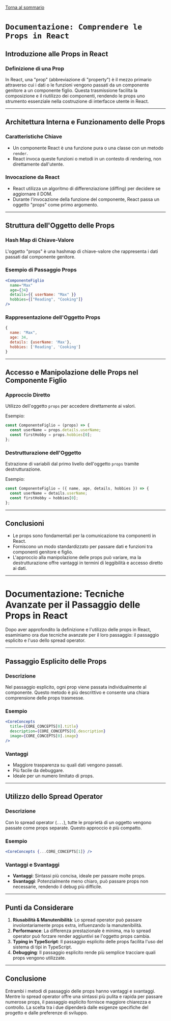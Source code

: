[Torna al sommario](../Summary.md)

# `Documentazione: Comprendere le Props in React`

## Introduzione alle Props in React

### Definizione di una Prop

In React, una "prop" (abbreviazione di "property") è il mezzo primario attraverso cui i dati o le funzioni vengono passati da un componente genitore a un componente figlio. Questa trasmissione facilita la composizione e il riutilizzo dei componenti, rendendo le props uno strumento essenziale nella costruzione di interfacce utente in React.

---

## Architettura Interna e Funzionamento delle Props

### Caratteristiche Chiave

- Un componente React è una funzione pura o una classe con un metodo `render`.
- React invoca queste funzioni o metodi in un contesto di rendering, non direttamente dall'utente.

### Invocazione da React

- React utilizza un algoritmo di differenziazione (diffing) per decidere se aggiornare il DOM.
- Durante l'invocazione della funzione del componente, React passa un oggetto "props" come primo argomento.

---

## Struttura dell'Oggetto delle Props

### Hash Map di Chiave-Valore

L'oggetto "props" è una hashmap di chiave-valore che rappresenta i dati passati dal componente genitore.

### Esempio di Passaggio Props

```jsx
<ComponenteFiglio
  name="Max"
  age={34}
  details={{ userName: "Max" }}
  hobbies={["Reading", "Cooking"]}
/>
```

### Rappresentazione dell'Oggetto Props

```jsx
{
  name: "Max",
  age: 34,
  details: {userName: 'Max'},
  hobbies: ['Reading', 'Cooking']
}
```

---

## Accesso e Manipolazione delle Props nel Componente Figlio

### Approccio Diretto

Utilizzo dell'oggetto `props` per accedere direttamente ai valori.

Esempio:

```jsx
const ComponenteFiglio = (props) => {
  const userName = props.details.userName;
  const firstHobby = props.hobbies[0];
};
```

### Destrutturazione dell'Oggetto

Estrazione di variabili dal primo livello dell'oggetto `props` tramite destrutturazione.

Esempio:

```jsx
const ComponenteFiglio = ({ name, age, details, hobbies }) => {
  const userName = details.userName;
  const firstHobby = hobbies[0];
};
```

---

## Conclusioni

- Le props sono fondamentali per la comunicazione tra componenti in React.
- Forniscono un modo standardizzato per passare dati e funzioni tra componenti genitore e figlio.
- L'approccio alla manipolazione delle props può variare, ma la destrutturazione offre vantaggi in termini di leggibilità e accesso diretto ai dati.

---

# Documentazione: Tecniche Avanzate per il Passaggio delle Props in React

Dopo aver approfondito la definizione e l'utilizzo delle props in React, esaminiamo ora due tecniche avanzate per il loro passaggio: il passaggio esplicito e l'uso dello spread operator.

---

## Passaggio Esplicito delle Props

### Descrizione

Nel passaggio esplicito, ogni prop viene passata individualmente al componente. Questo metodo è più descrittivo e consente una chiara comprensione delle props trasmesse.

### Esempio

```jsx
<CoreConcepts
  title={CORE_CONCEPTS[0].title}
  description={CORE_CONCEPTS[0].description}
  image={CORE_CONCEPTS[0].image}
/>
```

### Vantaggi

- Maggiore trasparenza su quali dati vengono passati.
- Più facile da debuggare.
- Ideale per un numero limitato di props.

---

## Utilizzo dello Spread Operator

### Descrizione

Con lo spread operator (`...`), tutte le proprietà di un oggetto vengono passate come props separate. Questo approccio è più compatto.

### Esempio

```jsx
<CoreConcepts {...CORE_CONCEPTS[1]} />
```

### Vantaggi e Svantaggi

- **Vantaggi**: Sintassi più concisa, ideale per passare molte props.
- **Svantaggi**: Potenzialmente meno chiaro, può passare props non necessarie, rendendo il debug più difficile.

---

## Punti da Considerare

1. **Riusabilità & Manutenibilità**: Lo spread operator può passare involontariamente props extra, influenzando la manutenibilità.
2. **Performance**: La differenza prestazionale è minima, ma lo spread operator può forzare render aggiuntivi se l'oggetto props cambia.
3. **Typing in TypeScript**: Il passaggio esplicito delle props facilita l'uso del sistema di tipi in TypeScript.
4. **Debugging**: Il passaggio esplicito rende più semplice tracciare quali props vengono utilizzate.

---

## Conclusione

Entrambi i metodi di passaggio delle props hanno vantaggi e svantaggi. Mentre lo spread operator offre una sintassi più pulita e rapida per passare numerose props, il passaggio esplicito fornisce maggiore chiarezza e controllo. La scelta tra i due dipenderà dalle esigenze specifiche del progetto e dalle preferenze di sviluppo.
